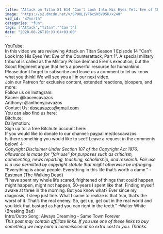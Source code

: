 ```yaml
---
title: "Attack on Titan S1 E14 'Can't Look Into His Eyes Yet: Eve of the Counterattack, ' Reaction & Review!"
image: "https://s2.dmcdn.net/v/SPUUL1VF6cSW3V95R/x240"
vid_id: "x7vnrth"
categories: "fun"
tags: ["Attack","Titan","'Can't"]
date: "2020-08-26T10:03:04+03:00"
---
```

YouTube:   <br>In this video we are reviewing Attack on Titan Season 1 Episode 14 &quot;Can't Look Into His Eyes Yet: Eve of the Counterattack, Part 1&quot;.  A special military tribunal is called as the Military Police demand Eren's execution, but the Scout Regiment argue that he's a powerful resource for humankind.  <br>Please don't forget to subscribe and leave us a comment to let us know what you think!  We will see you all in our next video.   <br>Join our Patreon for exclusive content, extended reactions, bloopers, and more:   <br>Follow us on Instagram:  <br>Kacee: @kaceecavazos   <br>Anthony: @anthonyjcavazos   <br>Contact Us: doscavazos@gmail.com  <br>You can also find us here:  <br>Bitchute:   <br>Dailymotion:   <br>Sign up for a free Bitchute account here:   <br>If you would like to donate to our channel: paypal.me/doscavazos  <br>Is there something you would like to see? Leave a request in the comments below! ↓  <br>*Copyright Disclaimer Under Section 107 of the Copyright Act 1976, allowance is made for &quot;fair use&quot; for purposes such as criticism, commenting, news reporting, teaching, scholarship, and research. Fair use is a use permitted by copyright statute that might otherwise be infringing.*  <br>&quot;Everything is about people. Everything in this life that’s worth a damn.&quot; -Eastman (The Walking Dead)  <br>&quot;I have spent my whole life scared, frightened of things that could happen, might happen, might not happen, 50-years I spent like that. Finding myself awake at three in the morning. But you know what? Ever since my diagnosis, I sleep just fine. What I came to realize is that fear, that’s the worst of it. That’s the real enemy. So, get up, get out in the real world and you kick that bastard as hard you can right in the teeth.&quot; -Walter White (Breaking Bad)  <br>Intro/Outro Song: Always Dreaming - Same Town Forever   <br>*This post may contain affiliate links. If you use one of these links to buy something we may earn a commission at no extra cost to you. Thanks.*
